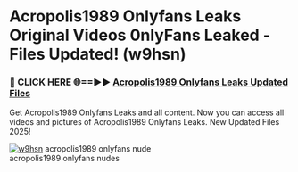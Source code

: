# Acropolis1989 Onlyfans Leaks Original Videos 0nlyFans Leaked - Files Updated! (w9hsn)

<h3>🔴 CLICK HERE 🌐==►► <a href="https://tinyurl.com/x26r9saj" rel="nofollow">Acropolis1989 Onlyfans Leaks Updated Files</a></h3>

Get Acropolis1989 Onlyfans Leaks and all content. Now you can access all videos and pictures of Acropolis1989 Onlyfans Leaks. New Updated Files 2025!

[![w9hsn](https://i.imgur.com/LkgZPqh.gif)](https://tinyurl.com/x26r9saj)
acropolis1989 onlyfans nude<br>
acropolis1989 onlyfans nudes